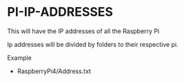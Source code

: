 # PI-IP-ADDRESSES
This will have the IP addresses of all the Raspberry Pi 

Ip addresses will be divided by folders to their respective pi. 

Example 
- RaspberryPi4/Address.txt
